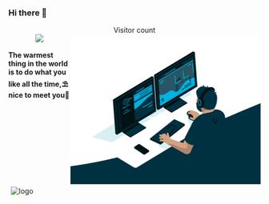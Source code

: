 ### Hi there 👋
<p align="center"> 
  Visitor count<br>
  <img src="https://profile-counter.glitch.me/starryskystar/count.svg" />
  <img align="right" alt="GIF" src="./assets/code.gif?raw=true" width="380" height="300" />
</p>

**The warmest thing in the world is to do what you like all the time,⛱  nice to meet you🌈**
<!-- github statistics -->
<img src="https://github-readme-stats.vercel.app/api?username=starryskystar&show_icons=true&&theme=vue-dark" alt="logo" width="390" align="left" style="margin: 5px; margin-bottom: 20px;" />

<!-- ![](https://visitor-badge.glitch.me/badge?page_id=starryskystar.starryskystar) -->

<!--
[![ReadMe Card](https://github-readme-stats.vercel.app/api/pin/?username=starryskystar&repo=leetCode-day-pratice&theme=buefy)](https://github.com/starryskystar/leetCode-day-pratice)

**singleBuck/singleBuck** is a ✨ _special_ ✨ repository because its `README.md` (this file) appears on your GitHub profile.

Here are some ideas to get you started:

- 🔭 I’m currently working on ...
- 🌱 I’m currently learning ...
- 👯 I’m looking to collaborate on ...
- 🤔 I’m looking for help with ...
- 💬 Ask me about ...
- 📫 How to reach me: ...
- 😄 Pronouns: ...
- ⚡ Fun fact: ...
-->
